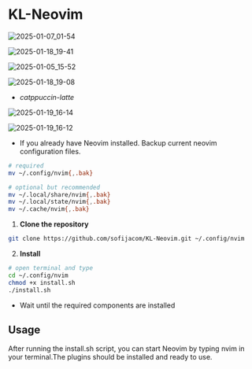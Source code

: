 # KL-Neovim

![2025-01-07_01-54](https://github.com/user-attachments/assets/bdf6f0c6-d5fc-414c-b70d-9509bfb69479)


![2025-01-18_19-41](https://github.com/user-attachments/assets/185ae8f9-46d5-49cf-9696-8de1cd5601c0)



 
![2025-01-05_15-52](https://github.com/user-attachments/assets/7077a408-5250-464d-abe3-24143a69401e)

 
![2025-01-18_19-08](https://github.com/user-attachments/assets/138cbb6f-c72b-4461-a9ff-bcb960d4e7a2)

- *catppuccin-latte*
  
![2025-01-19_16-14](https://github.com/user-attachments/assets/599db183-61c9-4de7-9869-26c8a3754055)


![2025-01-19_16-12](https://github.com/user-attachments/assets/44cdd3c2-302b-4afc-a782-68a3c2acf67c)



- If you already have Neovim installed. Backup current neovim configuration files.

```sh
# required
mv ~/.config/nvim{,.bak}

# optional but recommended
mv ~/.local/share/nvim{,.bak}
mv ~/.local/state/nvim{,.bak}
mv ~/.cache/nvim{,.bak}
```

1. **Clone the repository**

```sh
git clone https://github.com/sofijacom/KL-Neovim.git ~/.config/nvim
```

2. **Install**
```bash
# open terminal and type
cd ~/.config/nvim
chmod +x install.sh
./install.sh
```
   
- Wait until the required components are installed

## Usage
After running the install.sh script, you can start Neovim by typing nvim in your terminal.The plugins should be installed and ready to use.
